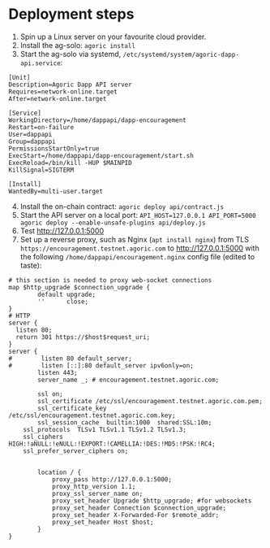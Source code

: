 # Deployment steps

1. Spin up a Linux server on your favourite cloud provider.
2. Install the ag-solo: `agoric install`
3. Start the ag-solo via systemd, `/etc/systemd/system/agoric-dapp-api.service`:
```
[Unit]
Description=Agoric Dapp API server
Requires=network-online.target
After=network-online.target

[Service]
WorkingDirectory=/home/dappapi/dapp-encouragement
Restart=on-failure
User=dappapi
Group=dappapi
PermissionsStartOnly=true
ExecStart=/home/dappapi/dapp-encouragement/start.sh
ExecReload=/bin/kill -HUP $MAINPID
KillSignal=SIGTERM

[Install]
WantedBy=multi-user.target
```
4. Install the on-chain contract: `agoric deploy api/contract.js`
5. Start the API server on a local port: `API_HOST=127.0.0.1 API_PORT=5000 agoric deploy --enable-unsafe-plugins api/deploy.js`
6. Test http://127.0.0.1:5000
7. Set up a reverse proxy, such as Nginx (`apt install nginx`) from TLS `https://encouragement.testnet.agoric.com` to http://127.0.0.1:5000 with the following `/home/dappapi/encouragement.nginx` config file (edited to taste):
```
# this section is needed to proxy web-socket connections
map $http_upgrade $connection_upgrade {
        default upgrade;
        ''      close;
}
# HTTP
server {
  listen 80;
  return 301 https://$host$request_uri;
}
server {
#        listen 80 default_server;
#        listen [::]:80 default_server ipv6only=on;
        listen 443;
        server_name _; # encouragement.testnet.agoric.com;

        ssl on;
        ssl_certificate /etc/ssl/encouragement.testnet.agoric.com.pem;
        ssl_certificate_key /etc/ssl/encouragement.testnet.agoric.com.key;
        ssl_session_cache  builtin:1000  shared:SSL:10m;
    ssl_protocols  TLSv1 TLSv1.1 TLSv1.2 TLSv1.3;
    ssl_ciphers HIGH:!aNULL:!eNULL:!EXPORT:!CAMELLIA:!DES:!MD5:!PSK:!RC4;
    ssl_prefer_server_ciphers on;

        
        location / {
            proxy_pass http://127.0.0.1:5000;
            proxy_http_version 1.1;
            proxy_ssl_server_name on;
            proxy_set_header Upgrade $http_upgrade; #for websockets
            proxy_set_header Connection $connection_upgrade;
            proxy_set_header X-Forwarded-For $remote_addr;
            proxy_set_header Host $host;
        }
}
```
